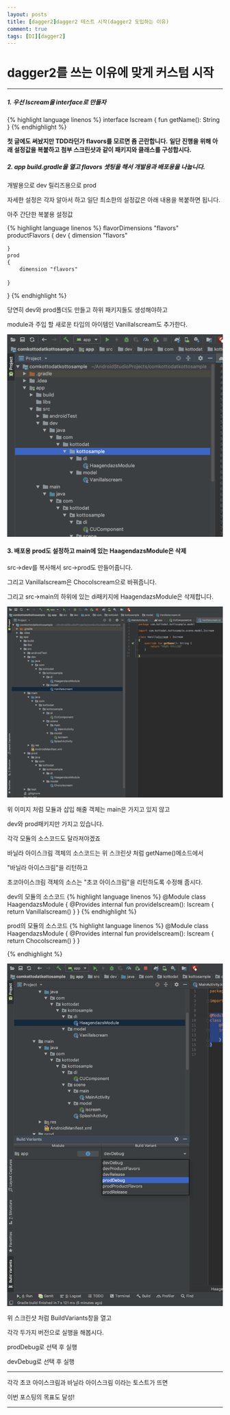 ```yaml
---
layout: posts
title: [dagger2]dagger2 테스트 시작(dagger2 도입하는 이유)
comment: true
tags: [DI][dagger2]
---
```


dagger2를 쓰는 이유에 맞게 커스텀 시작
===
***

##### 1. 우선 Iscream을 interface로 만들자

{% highlight language linenos %}
interface Iscream {
    fun getName(): String
}
{% endhighlight %}



**첫 글에도 써놨지만 TDD라던가 flavors를 모르면 죰 곤란합니다.**
**일단 진행을 위해 아래 설정값을 복붙하고 첨부 스크린샷과 같이 패키지와 클래스를 구성합시다.**


##### 2. app build.gradle을 열고 flavors 셋팅을 해서 개발용과 배포용을 나눕니다.

개발용으로 dev
릴리즈용으로 prod

자세한 설정은 각자 알아서 하고 일단 최소한의 설정값은 아래 내용을 복붙하면 됩니다.

아주 간단한 복붙용 설정값

{% highlight language linenos %}
flavorDimensions "flavors"
productFlavors
{
    dev
    {
        dimension "flavors"

    }
    prod
    {
        dimension "flavors"

    }
}
{% endhighlight %}


당연히 dev와 prod폴더도 만들고 하위 패키지들도 생성해야하고

module과 주입 할 새로운 타입의 아이템인 VanillaIscream도 추가한다.

![di2-3](/assets/di-2-3.png)

#### 3. 배포용 prod도 설정하고 main에 있는 HaagendazsModule은 삭제

src->dev를 복사해서 src->prod도 만들어줍니다.

그리고 VanillaIscream은 ChocoIscream으로 바꿔줍니다.

그리고 src->main의 하위에 있는 di패키지에 HaagendazsModule은 삭제합니다.

![di-2-1](/assets/di-2-1.png)

위 이미지 처럼 모듈과 삽입 해줄 객체는 main은 가지고 있지 않고

dev와 prod패키지만 가지고 있습니다.

각각 모듈의 소스코드도 달라져야겠죠

바닐라 아이스크림 객체의 소스코드는 위 스크린샷 처럼 getName()메소드에서

"바닐라 아이스크림"을 리턴하고

초코아이스크림 객체의 소스는 "초코 아이스크림"을 리턴하도록 수정해 줍시다.

dev의 모듈의 소스코드
{% highlight language linenos %}
@Module
class HaagendazsModule {
    @Provides
    internal fun provideIscream(): Iscream {
        return VanillaIscream()
    }
}
{% endhighlight %}

prod의 모듈의 소스코드
{% highlight language linenos %}
@Module
class HaagendazsModule {
    @Provides
    internal fun provideIscream(): Iscream {
        return ChocoIscream()
    }
}

{% endhighlight %}

![di-2-2](/assets/di-2-2.png)

위 스크린샷 처럼 BuildVariants창을 열고

각각 두가지 버전으로 실행을 해봅시다.

prodDebug로 선택 후 실행

devDebug로 선택 후 실행

---

각각 초코 아이스크림과 바닐라 아이스크림 이라는 토스트가 뜨면

이번 포스팅의 목표도 달성!

---

